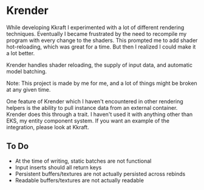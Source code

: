 # Krender
While developing Kkraft I experimented with a lot of different rendering techniques. 
Eventually I became frustrated by the need to recompile my program with every change to the shaders. 
This prompted me to add shader hot-reloading, which was great for a time. 
But then I realized I could make it a lot better. 

Krender handles shader reloading, the supply of input data, and automatic model batching. 

Note: This project is made by me for me, and a lot of things might be broken at any given time. 

One feature of Krender which I haven't encountered in other rendering helpers is the ability to pull instance data from an external container. 
Krender does this through a trait. 
I haven't used it with anything other than EKS, my entity component system. 
If you want an example of the integration, please look at Kkraft. 

## To Do
- At the time of writing, static batches are not functional 
- Input inserts should all return keys 
- Persistent buffers/textures are not actually persisted across rebinds
- Readable buffers/textures are not actually readable
